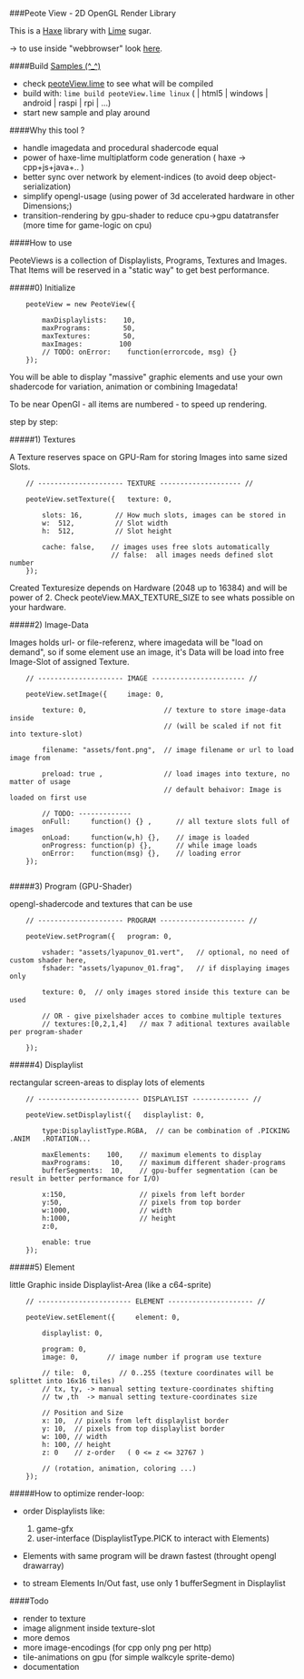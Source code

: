 ###Peote View - 2D OpenGL Render Library

This is a [Haxe](http://haxe.org) library with [Lime](https://github.com/openfl/lime) sugar.

-> to use inside "webbrowser" look [here](https://github.com/maitag/peoteView.js). 



####Build [Samples (^_^)](http://maitag.github.io/peote-view/)

- check [peoteView.lime](https://github.com/maitag/peote-view/blob/master/peoteView.lime#L10) to see what will be compiled
- build with: `lime build peoteView.lime linux` ( | html5 | windows | android | raspi | rpi | ...)
- start new sample and play around


####Why this tool ?

- handle imagedata and procedural shadercode equal
- power of haxe-lime multiplatform code generation ( haxe -> cpp+js+java+.. )
- better sync over network by element-indices (to avoid deep object-serialization)
- simplify opengl-usage (using power of 3d accelerated hardware in other Dimensions;)
- transition-rendering by gpu-shader to reduce cpu->gpu datatransfer (more time for game-logic on cpu)


####How to use

PeoteViews is a collection of Displaylists, Programs, Textures and Images.
That Items will be reserved in a "static way" to get best performance.

#####0) Initialize
```
	peoteView = new PeoteView({
		
		maxDisplaylists:    10,
		maxPrograms:        50,
		maxTextures:        50,
		maxImages:         100
		// TODO: onError:    function(errorcode, msg) {}
	});
```



You will be able to display "massive" graphic elements and use your own shadercode
for variation, animation or combining Imagedata!

To be near OpenGl - all items are numbered - to speed up rendering.


step by step:

	

#####1) Textures

A Texture reserves space on GPU-Ram for storing Images into same sized Slots.

```
	// --------------------- TEXTURE -------------------- //
	
	peoteView.setTexture({   texture: 0,
	
		slots: 16,        // How much slots, images can be stored in
		w:  512,          // Slot width
		h:  512,          // Slot height
		
		cache: false,    // images uses free slots automatically
		                 // false:  all images needs defined slot number
	});
```	
	
Created Texturesize depends on Hardware (2048 up to 16384) and will be power of 2.
Check peoteView.MAX_TEXTURE_SIZE to see whats possible on your hardware.



#####2) Image-Data

Images holds url- or file-referenz, where imagedata will be "load on demand", so
if some element use an image, it's Data will be load into free Image-Slot of assigned Texture.
```
	// --------------------- IMAGE ----------------------- //
	
	peoteView.setImage({     image: 0,
	
		texture: 0,                   // texture to store image-data inside
		                              // (will be scaled if not fit into texture-slot)
		
		filename: "assets/font.png",  // image filename or url to load image from
									  
		preload: true ,               // load images into texture, no matter of usage 
									  // default behaivor: Image is loaded on first use

		// TODO: -------------
		onFull:     function() {} ,      // all texture slots full of images
		onLoad:     function(w,h) {},    // image is loaded
		onProgress: function(p) {},	     // while image loads
		onError:    function(msg) {},    // loading error		
	});
	
```

		

#####3) Program (GPU-Shader)

opengl-shadercode and textures that can be use

```
	// --------------------- PROGRAM --------------------- //
	
	peoteView.setProgram({   program: 0,
	
		vshader: "assets/lyapunov_01.vert",   // optional, no need of custom shader here,
		fshader: "assets/lyapunov_01.frag",   // if displaying images only
		
		texture: 0,  // only images stored inside this texture can be used

		// OR - give pixelshader acces to combine multiple textures
		// textures:[0,2,1,4]   // max 7 aditional textures available per program-shader
		
	});
```		
		

		

#####4) Displaylist

rectangular screen-areas to display lots of elements

```
	// ------------------------- DISPLAYLIST -------------- //

	peoteView.setDisplaylist({   displaylist: 0,
		
		type:DisplaylistType.RGBA,  // can be combination of .PICKING  .ANIM   .ROTATION...
		
		maxElements:    100,	// maximum elements to display
		maxPrograms:     10,	// maximum different shader-programs
		bufferSegments:  10,	// gpu-buffer segmentation (can be result in better performance for I/O)
		
		x:150,	                // pixels from left border
		y:50,	                // pixels from top border
		w:1000,	                // width
		h:1000,	                // height
		z:0,
		
		enable: true
	});
```



#####5) Element

little Graphic inside Displaylist-Area (like a c64-sprite)

```
	// ----------------------- ELEMENT --------------------- //
	
	peoteView.setElement({     element: 0,

		displaylist: 0,
		
		program: 0,
		image: 0,       // image number if program use texture

		// tile:  0,       // 0..255 (texture coordinates will be splittet into 16x16 tiles)
		// tx, ty, -> manual setting texture-coordinates shifting
		// tw ,th  -> manual setting texture-coordinates size
		
		// Position and Size
		x: 10,	// pixels from left displaylist border
		y: 10,	// pixels from top displaylist border
		w: 100,	// width
		h: 100,	// height
		z: 0    // z-order   ( 0 <= z <= 32767 )
		
		// (rotation, animation, coloring ...)
	});
```

	

#####How to optimize render-loop:

- order Displaylists like:
	1) game-gfx 
	2) user-interface (DisplaylistType.PICK to interact with Elements)
	
- Elements with same program will be drawn fastest (throught opengl drawarray)
- to stream Elements In/Out fast,  use only 1 bufferSegment in Displaylist



####Todo

- render to texture
- image alignment inside texture-slot
- more demos
- more image-encodings (for cpp only png per http)
- tile-animations on gpu (for simple walkcyle sprite-demo)
- documentation



